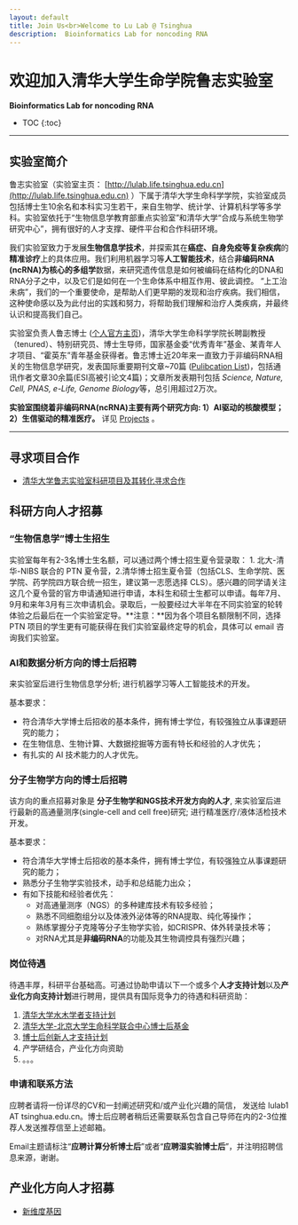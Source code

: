 ```yaml
---
layout: default
title: Join Us<br>Welcome to Lu Lab @ Tsinghua
description:  Bioinformatics Lab for noncoding RNA
---
```


# 欢迎加入清华大学生命学院鲁志实验室

**Bioinformatics Lab for noncoding RNA**

* TOC
{:toc}

---

##  实验室简介

鲁志实验室（实验室主页： [http://lulab.life.tsinghua.edu.cn](http://lulab.life.tsinghua.edu.cn) ）下属于清华大学生命科学学院，实验室成员包括博士生10余名和本科实习生若干，来自生物学、统计学、计算机科学等多学科。实验室依托于“生物信息学教育部重点实验室”和清华大学“合成与系统生物学研究中心”，拥有很好的人才支撑、硬件平台和合作科研环境。

我们实验室致力于发展**生物信息学技术**，并探索其在**癌症、自身免疫等复杂疾病**的**精准诊疗**上的具体应用。我们利用机器学习等**人工智能技术**，结合**非编码RNA (ncRNA)**为核心的**多组学**数据，来研究遗传信息是如何被编码在结构化的DNA和RNA分子之中，以及它们是如何在一个生命体系中相互作用、彼此调控。 “上工治未病”，我们的一个重要使命，是帮助人们更早期的发现和治疗疾病。我们相信，这种使命感以及为此付出的实践和努力，将帮助我们理解和治疗人类疾病，并最终认识和提高我们自己。

实验室负责人鲁志博士 ([个人官方主页](https://cn.bing.com/search?q=%E6%B8%85%E5%8D%8E%E5%A4%A7%E5%AD%A6+%E7%94%9F%E5%91%BD%E5%AD%A6%E9%99%A2+%E9%B2%81%E5%BF%97))，清华大学生命科学学院长聘副教授（tenured）、特别研究员、博士生导师，国家基金委“优秀青年”基金、某青年人才项目、“霍英东”青年基金获得者。鲁志博士近20年来一直致力于非编码RNA相关的生物信息学研究，发表国际重要期刊文章~70篇 ([Pulibcation List](../publications/))，包括通讯作者文章30余篇(ESI高被引论文4篇)；文章所发表期刊包括 *Science, Nature, Cell, PNAS, e-Life, Genome Biology*等，总引用超过2万次。

**实验室围绕着非编码RNA(ncRNA)主要有两个研究方向: 1）AI驱动的核酸模型；2）生信驱动的精准医疗。** 详见 [Projects](../projects/) 。


---

## 寻求项目合作

* [清华大学鲁志实验室科研项目及其转化寻求合作](../open)


## 科研方向人才招募



### “生物信息学”博士生招生

实验室每年有2-3名博士生名额，可以通过两个博士招生夏令营录取： 1. 北大-清华-NIBS 联合的 PTN 夏令营，2.清华博士招生夏令营（包括CLS、生命学院、医学院、药学院四方联合统一招生，建议第一志愿选择 CLS）。感兴趣的同学请关注这几个夏令营的官方申请通知进行申请，本科生和硕士生都可以申请。每年7月、9月和来年3月有三次申请机会。录取后，一般要经过大半年在不同实验室的轮转体验之后最后在一个实验室定导。**注意：**因为各个项目名额限制不同，选择 PTN 项目的学生更有可能获得在我们实验室最终定导的机会，具体可以 email 咨询我们实验室。


### AI和数据分析方向的博士后招聘

来实验室后进行生物信息学分析; 进行机器学习等人工智能技术的开发。

基本要求：

* 符合清华大学博士后招收的基本条件，拥有博士学位，有较强独立从事课题研究的能力；
* 在生物信息、生物计算、大数据挖掘等方面有特长和经验的人才优先；
* 有扎实的 AI 技术能力的人才优先。


### 分子生物学方向的博士后招聘

该方向的重点招募对象是 **分子生物学和NGS技术开发方向的人才**, 来实验室后进行最新的高通量测序(single-cell and cell free)研究; 进行精准医疗/液体活检技术开发。

基本要求：

* 符合清华大学博士后招收的基本条件，拥有博士学位，有较强独立从事课题研究的能力；
* 熟悉分子生物学实验技术，动手和总结能力出众；
* 有如下技能和经验者优先：
  * 对高通量测序（NGS）的多种建库技术有较多经验；
  * 熟悉不同细胞组分以及体液外泌体等的RNA提取、纯化等操作；
  * 熟练掌握分子克隆等分子生物学实验，如CRISPR、体外转录技术等；
  * 对RNA尤其是**非编码RNA**的功能及其生物调控具有强烈兴趣；



### 岗位待遇

待遇丰厚，科研平台基础高。可通过协助申请以下一个或多个**人才支持计划**以及**产业化方向支持计划**进行聘用，提供具有国际竞争力的待遇和科研资助：

1. [清华大学水木学者支持计划](http://postdoctor.tsinghua.edu.cn/thu/index.htm)
2. [清华大学-北京大学生命科学联合中心博士后基金](http://www.cls.edu.cn/info/1272/4758.htm)
3. [博士后创新人才支持计划](https://postdoctor.tsinghua.edu.cn/info/zxtz/2171)
4. 产学研结合，产业化方向资助
5. 。。。

### 申请和联系方法

应聘者请将一份详尽的CV和一封阐述研究和/或产业化兴趣的简信， 发送给 lulab1 AT tsinghua.edu.cn。博士后应聘者稍后还需要联系包含自己导师在内的2-3位推荐人发送推荐信至上述邮箱。

Email主题请标注“**应聘计算分析博士后**”或者“**应聘湿实验博士后**”，并注明招聘信息来源，谢谢。


## 产业化方向人才招募

* [新维度基因](http://www.xingene.com)
